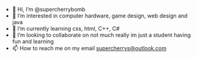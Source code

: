 - 👋 Hi, I’m @supercherrybomb
- 👀 I’m interested in computer hardware, game design, web design and java 
- 🌱 I’m currently learning css, html, C++, C#
- 💞️ I’m looking to collaborate on not much really im just a student having fun and learning
- 📫 How to reach me on my email supercherrys@outlook.com 

<!---
supercherrybomb/supercherrybomb is a ✨ special ✨ repository because its `README.md` (this file) appears on your GitHub profile.
You can click the Preview link to take a look at your changes.
--->
